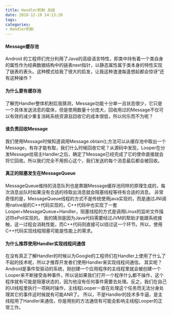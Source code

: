 ```yaml
---
title: Handler机制 总结
date: 2018-12-10 14:13:20
tags:
categories:
- Handler机制
---
```

#### Message缓存池
Android 的工程师们充分利用了Java的高级语言特性，即类中持有着一个类自身的属性作为经典数据结构中的链表next指针，以静态属性属于类本身的特性实现了链表的表头。这种模式给我了很大的启发，让我这种渣渣每逢想起都会惊讶“还有这种操作？

#### 为什么要有缓存池
了解完Handler整体机制后我猜测，Message功能十分单一且状态很少，它只是一个具体发送消息的载体，但是使用数量十分庞大，回收用过的Message不仅可以有效的减少重复消耗系统资源且回收它的成本很低，所以何乐而不为呢？

#### 谁负责回收Message
我们使用Message时候知道调用Message.obtain();方法可以从缓存池中取出一个Message，有存才能有取，我们什么时候回收它呢？从源码中发现，Looper在分发Message给宿主Handler之后，确定了Message已经完成了它的使命直接就会将它回收。所以我们完全不用担心这个，我们发送的每个消息最后都会被回收。

#### 真正的阻塞发生在MessageQueue
MessageQueue维持的消息队列也是靠跟Message缓存池同样的原理生成的，每次消息出队时如果没有合适的待取出消息就会阻塞线程等待有合适的消息。
非常奇怪的是，MessageQueue线程的方式不是传统使用java实现的，而是通过JNI调用native层的C++代码实现的，C++代码中也实现了一套Looper+MessageQueue+Handler，阻塞线程的方式是调用Linux的监听文件描述符ePoll实现的。
我的猜测是因为Java代码需要经过JVM的帮助才能跟系统接触，这一过程会消耗性能，而C++代码则直接可以绕过这一个环节。所以，使用C++代码实现线程阻塞可能是性能上的需求。

#### 为什么推荐使用Handler实现线程间通信
在没有真正了解Handler的时候以为Google的工程师们在Handler上使用了什么了不起的技术呢，所以才推荐开发者们使用Handler来实现线程间通信。
其实呢？Android是事件型驱动的系统，刚创建一个应用程序的主线程里就会被创建一个Looper来不断接受各种事件，所以说如果我们打开一个程序什么都不操作，这个程序就有可能是阻塞状态的，因为他没有任何事件需要去处理。反之，我们在自己的UI线程里执行一项耗时操作，主线程Looper一直在处理这个任务而无法分身处理其它的事件这时候就有可能ANR了。
所以，不是Handler的技术多牛逼，是主线程用了Handler来通信，你是用别的方法通信有可能会影响主线程Looper的正常工作。
